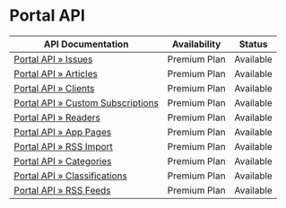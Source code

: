 # Portal API

| **API Documentation** | **Availability** | **Status** |
| --- | --- | --- |
| [Portal API » Issues](/api/portal/v1/issues.md) | Premium Plan | Available |
| [Portal API » Articles](/api/portal/v1/articles.md) | Premium Plan | Available |
| [Portal API » Clients](/api/portal/v1/clients.md) | Premium Plan | Available |
| [Portal API » Custom Subscriptions](/api/portal/v1/custom_subscriptions.md) | Premium Plan | Available |
| [Portal API » Readers](/api/portal/v1/readers.md) | Premium Plan | Available |
| [Portal API » App Pages](/api/portal/v1/app_pages.md) | Premium Plan | Available |
| [Portal API » RSS Import](/api/portal/v1/rss_imports.md) | Premium Plan | Available |
| [Portal API » Categories](/api/portal/v1/categories.md) | Premium Plan | Available |
| [Portal API » Classifications](/api/portal/v1/classifications.md) | Premium Plan | Available |
| [Portal API » RSS Feeds](/api/portal/v1/rss_feeds.md) | Premium Plan | Available |

